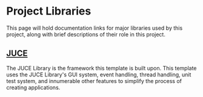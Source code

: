 # Project Libraries
This page will hold documentation links for major libraries used by this project, along with brief descriptions of their role in this project.

## [JUCE](https://docs.juce.com/master/index.html)
The JUCE Library is the framework this template is built upon. This template uses the JUCE Library's GUI system, event handling, thread handling, unit test system, and innumerable other features to simplify the process of creating applications.
